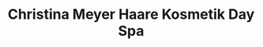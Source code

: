 ---
title: "Christina Meyer Haare Kosmetik Day Spa"
url: /unterhaching/christina-meyer-haare-kosmetik-day-spa/
shop: Friseur
---
